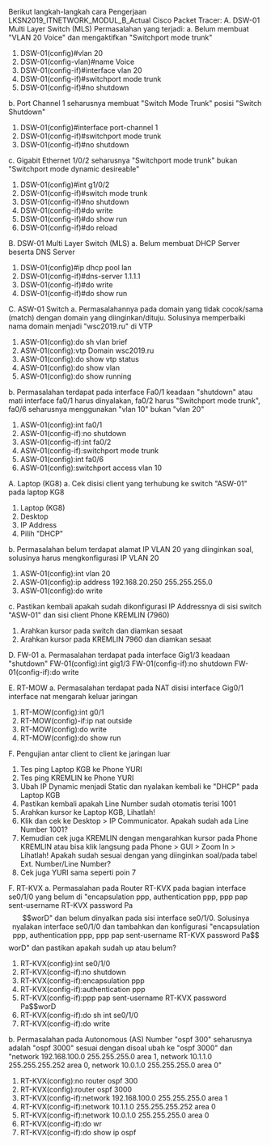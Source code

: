 Berikut langkah-langkah cara Pengerjaan LKSN2019_ITNETWORK_MODUL_B_Actual Cisco Packet Tracer: 
A. DSW-01 Multi Layer Switch (MLS)
Permasalahan yang terjadi:
a. Belum membuat "VLAN 20 Voice" dan mengaktifkan "Switchport mode trunk"
1. DSW-01(config)#vlan 20
2. DSW-01(config-vlan)#name Voice
3. DSW-01(config-if)#interface vlan 20
4. DSW-01(config-if)#switchport mode trunk
5. DSW-01(config-if)#no shutdown

b. Port Channel 1 seharusnya membuat "Switch Mode Trunk" posisi "Switch Shutdown"
1. DSW-01(config)#interface port-channel 1
2. DSW-01(config-if)#switchport mode trunk
3. DSW-01(config-if)#no shutdown

c. Gigabit Ethernet 1/0/2 seharusnya "Switchport mode trunk" bukan "Switchport mode dynamic desireable"
1. DSW-01(config)#int g1/0/2
2. DSW-01(config-if)#switch mode trunk
3. DSW-01(config-if)#no shutdown
4. DSW-01(config-if)#do write
5. DSW-01(config-if)#do show run
6. DSW-01(config-if)#do reload

B. DSW-01 Multi Layer Switch (MLS)
a. Belum membuat DHCP Server beserta DNS Server
1. DSW-01(config)#ip dhcp pool lan
2. DSW-01(config-if)#dns-server 1.1.1.1
3. DSW-01(config-if)#do write
4. DSW-01(config-if)#do show run

C. ASW-01 Switch
a. Permasalahannya pada domain yang tidak cocok/sama (match) dengan domain yang diinginkan/dituju. Solusinya memperbaiki nama domain menjadi "wsc2019.ru" di VTP
1. ASW-01(config):do sh vlan brief
2. ASW-01(config):vtp Domain wsc2019.ru
3. ASW-01(config):do show vtp status
4. ASW-01(config):do show vlan 
5. ASW-01(config):do show running

b. Permasalahan terdapat pada interface Fa0/1 keadaan "shutdown" atau mati interface fa0/1 harus dinyalakan, fa0/2 harus "Switchport mode trunk", fa0/6 seharusnya menggunakan "vlan 10" bukan "vlan 20"
1. ASW-01(config):int fa0/1
2. ASW-01(config-if):no shutdown
3. ASW-01(config-if):int fa0/2
4. ASW-01(config-if):switchport mode trunk
5. ASW-01(config):int fa0/6
6. ASW-01(config):switchport access vlan 10

A. Laptop (KG8)
a. Cek disisi client yang terhubung ke switch "ASW-01" pada laptop KG8
1. Laptop (KG8)
2. Desktop
3. IP Address
4. Pilih "DHCP"

b. Permasalahan belum terdapat alamat IP VLAN 20 yang diinginkan soal, solusinya harus mengkonfigurasi IP VLAN 20
1. ASW-01(config):int vlan 20
2. ASW-01(config):ip address 192.168.20.250 255.255.255.0
3. ASW-01(config):do write

c. Pastikan kembali apakah sudah dikonfigurasi IP Addressnya di sisi switch "ASW-01" dan sisi client Phone KREMLIN (7960)
1. Arahkan kursor pada switch dan diamkan sesaat
2. Arahkan kursor pada KREMLIN 7960 dan diamkan sesaat

D. FW-01
a. Permasalahan terdapat pada interface Gig1/3 keadaan "shutdown"
FW-01(config):int gig1/3
FW-01(config-if):no shutdown
FW-01(config-if):do write

E. RT-MOW
a. Permasalahan terdapat pada NAT disisi interface Gig0/1 interface nat mengarah keluar jaringan
1. RT-MOW(config):int g0/1
2. RT-MOW(config)-if:ip nat outside
3. RT-MOW(config):do write
4. RT-MOW(config):do show run

F. Pengujian antar client to client ke jaringan luar
1. Tes ping Laptop KGB ke Phone YURI
2. Tes ping KREMLIN ke Phone YURI
3. Ubah IP Dynamic menjadi Static dan nyalakan kembali ke "DHCP" pada Laptop KGB
4. Pastikan kembali apakah Line Number sudah otomatis terisi 1001
5. Arahkan kursor ke Laptop KGB, Lihatlah!
6. Klik dan cek ke Desktop > IP Communicator. Apakah sudah ada Line Number 1001?
7. Kemudian cek juga KREMLIN dengan mengarahkan kursor pada Phone KREMLIN atau bisa klik langsung pada Phone > GUI > Zoom In > Lihatlah! Apakah sudah sesuai dengan yang diinginkan soal/pada tabel Ext. Number/Line Number?
8. Cek juga YURI sama seperti poin 7

F. RT-KVX
a. Permasalahan pada Router RT-KVX pada bagian interface se0/1/0 yang belum di "encapsulation ppp, authentication ppp, ppp pap sent-username RT-KVX password Pa$$worD" dan belum dinyalkan pada sisi interface se0/1/0. Solusinya nyalakan interface se0/1/0 dan tambahkan dan konfigurasi "encapsulation ppp, authentication ppp, ppp pap sent-username RT-KVX password Pa$$worD" dan pastikan apakah sudah up atau belum? 
1. RT-KVX(config):int se0/1/0
2. RT-KVX(config-if):no shutdown
3. RT-KVX(config-if):encapsulation ppp
4. RT-KVX(config-if):authentication ppp
5. RT-KVX(config-if):ppp pap sent-username RT-KVX password Pa$$worD
6. RT-KVX(config-if):do sh int se0/1/0
7. RT-KVX(config-if):do write

b. Permasalahan pada Autonomous (AS) Number "ospf 300" seharusnya adalah "ospf 3000" sesuai dengan disoal ubah ke "ospf 3000" dan "network 192.168.100.0 255.255.255.0 area 1, network 10.1.1.0 255.255.255.252 area 0, network 10.0.1.0 255.255.255.0 area 0" 
1. RT-KVX(config):no router ospf 300
2. RT-KVX(config):router ospf 3000
3. RT-KVX(config-if):network 192.168.100.0 255.255.255.0 area 1
4. RT-KVX(config-if):network 10.1.1.0 255.255.255.252 area 0
5. RT-KVX(config-if):network 10.0.1.0 255.255.255.0 area 0
6. RT-KVX(config-if):do wr
7. RT-KVX(config-if):do show ip ospf
